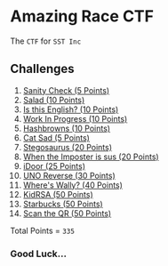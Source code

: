# Amazing Race CTF

The `CTF` for `SST Inc`

## Challenges

1. <a href="ctf/challenge/Sanity%20Check/">Sanity Check (5 Points)</a> 
2. <a href="ctf/challenge/Salad/">Salad (10 Points)</a>
3. <a href="ctf/challenge/Is%20this%20English/">Is this English? (10 Points)</a>
4. <a href="ctf/challenge/Work%20In%20Progress/">Work In Progress (10 Points)</a>
5. <a href="ctf/challenge/Hashbrowns/">Hashbrowns (10 Points)</a>
6. <a href="ctf/challenge/Cat%20Sad/">Cat Sad (5 Points)</a>
7. <a href="ctf/challenge/Stegosaurus/">Stegosaurus (20 Points)</a>
8. <a href="ctf/challenge/When%20the%20Imposter%20is%20sus/">When the Imposter is sus (20 Points)</a>
9. <a href="ctf/challenge/iDoor/">iDoor (25 Points)</a>
10. <a href="ctf/challenge/UNO%20Reverse/">UNO Reverse (30 Points)</a>
11. <a href="ctf/challenge/Where's%20Wally/">Where's Wally? (40 Points)</a>
12. <a href="ctf/challenge/KidRSA/">KidRSA (50 Points)</a>
13. <a href="ctf/challenge/Starbucks/">Starbucks (50 Points)</a>
14. <a href="ctf/challenge/Scan%20the%20QR/">Scan the QR (50 Points)</a>

Total Points = `335`


### Good Luck...
